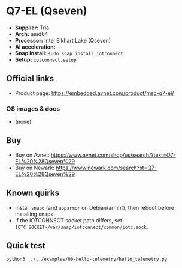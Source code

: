 # Q7-EL (Qseven)

- **Supplier:** Tria
- **Arch:** amd64
- **Processor:** Intel Elkhart Lake (Qseven)
- **AI acceleration:** —
- **Snap install:** `sudo snap install iotconnect`
- **Setup:** `iotconnect.setup`

## Official links
- Product page: https://embedded.avnet.com/product/msc-q7-el/

### OS images & docs
- (none)

## Buy
- Buy on Avnet: https://www.avnet.com/shop/us/search/?text=Q7-EL%20%28Qseven%29
- Buy on Newark: https://www.newark.com/search?st=Q7-EL%20%28Qseven%29

## Known quirks
- Install `snapd` (and `apparmor` on Debian/armhf), then reboot before installing snaps.
- If the IOTCONNECT socket path differs, set `IOTC_SOCKET=/var/snap/iotconnect/common/iotc.sock`.

## Quick test
```bash
python3 ../../examples/00-hello-telemetry/hello_telemetry.py
```
